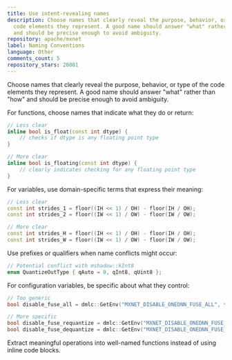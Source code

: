 ```yaml
---
title: Use intent-revealing names
description: Choose names that clearly reveal the purpose, behavior, or type of the
  code elements they represent. A good name should answer "what" rather than "how"
  and should be precise enough to avoid ambiguity.
repository: apache/mxnet
label: Naming Conventions
language: Other
comments_count: 5
repository_stars: 20801
---
```


Choose names that clearly reveal the purpose, behavior, or type of the code elements they represent. A good name should answer "what" rather than "how" and should be precise enough to avoid ambiguity.

For functions, choose names that indicate what they do or return:
```cpp
// Less clear
inline bool is_float(const int dtype) {
    // checks if dtype is any floating point type
}

// More clear
inline bool is_floating(const int dtype) {
    // clearly indicates checking for any floating point type
}
```

For variables, use domain-specific terms that express their meaning:
```cpp
// Less clear
const int strides_1 = floor((IH << 1) / OH) - floor(IH / OH);
const int strides_2 = floor((IW << 1) / OW) - floor(IW / OW);

// More clear
const int strides_H = floor((IH << 1) / OH) - floor(IH / OH);
const int strides_W = floor((IW << 1) / OW) - floor(IW / OW);
```

Use prefixes or qualifiers when name conflicts might occur:
```cpp
// Potential conflict with mshadow::kInt8
enum QuantizeOutType { qAuto = 0, qInt8, qUint8 };
```

For configuration variables, be specific about what they control:
```cpp
// Too generic
bool disable_fuse_all = dmlc::GetEnv("MXNET_DISABLE_ONEDNN_FUSE_ALL", false);

// More specific
bool disable_fuse_requantize = dmlc::GetEnv("MXNET_DISABLE_ONEDNN_FUSE_REQUANTIZE", false);
bool disable_fuse_dequantize = dmlc::GetEnv("MXNET_DISABLE_ONEDNN_FUSE_DEQUANTIZE", false);
```

Extract meaningful operations into well-named functions instead of using inline code blocks.
